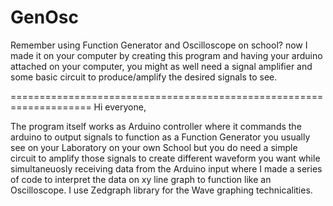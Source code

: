 # GenOsc
Remember using Function Generator and Oscilloscope on school? now I made it on your computer by creating this program and having your arduino attached on your computer, you might as well need a signal amplifier and some basic circuit to produce/amplify the desired signals to see.


====================================================================
Hi everyone,

The program itself works as Arduino controller where it commands the arduino to output signals to function as a Function Generator you usually see on your Laboratory on your own School but you do need a simple circuit to amplify those signals to create different waveform you want while simultaneuosly receiving data from the Arduino input where I made a series of code to interpret the data on xy line graph to function like an Oscilloscope. I use Zedgraph library for the Wave graphing technicalities.
